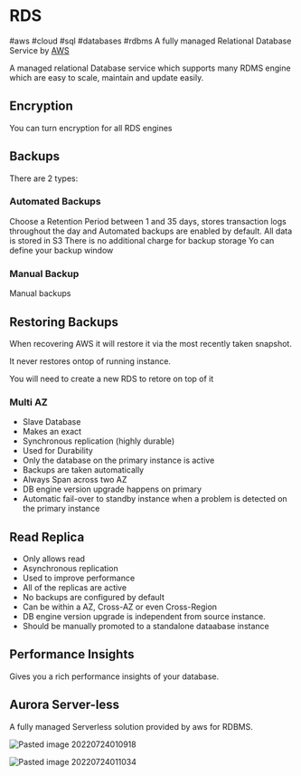 # RDS

#aws #cloud #sql #databases #rdbms
A fully managed Relational Database Service by [AWS](AWS/AWS.md)

A managed relational Database service which supports many RDMS engine which are easy to scale, maintain and update easily.

## Encryption

You can turn encryption for all RDS engines





## Backups

There are 2 types:

### Automated Backups
Choose a Retention Period between 1 and 35 days, stores transaction logs throughout the day and Automated backups are enabled by default. All data is stored in S3
 There is no additional charge for backup storage
 Yo can define your backup window

### Manual Backup
Manual backups


## Restoring Backups

When recovering AWS it will restore it via the most recently taken snapshot.

It never restores ontop of running instance.

You will need to create a new RDS to retore on top of it


### Multi AZ
- Slave Database
- Makes an exact 
- Synchronous replication (highly durable)
- Used for Durability
- Only the database on the primary instance is active
- Backups are taken automatically
- Always Span across two AZ
- DB engine version upgrade happens on primary
- Automatic fail-over to standby instance when a problem is detected on the primary instance

## Read Replica

- Only allows read
- Asynchronous replication
- Used to improve performance
- All of the replicas are active
- No backups are configured by default
- Can be within a AZ, Cross-AZ or even Cross-Region
- DB engine version upgrade is independent from source instance.
- Should be manually promoted to a standalone dataabase instance



## Performance Insights
Gives you a rich performance insights of your database.


## Aurora Server-less
A fully managed Serverless solution provided by aws for RDBMS. 



![Pasted image 20220724010918](AWS/--%20Databases%20--/Pasted%20image%2020220724010918.png)

![Pasted image 20220724011034](AWS/--%20Databases%20--/Pasted%20image%2020220724011034.png)

